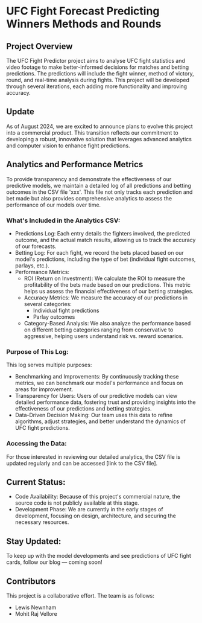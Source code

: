 # UFC Fight Forecast Predicting Winners Methods and Rounds
## Project Overview
The UFC Fight Predictor project aims to analyse UFC fight statistics and video footage to make better-informed decisions for matches and betting predictions. The predictions will include the fight winner, method of victory, round, and real-time analysis during fights. This project will be developed through several iterations, each adding more functionality and improving accuracy.

## Update
As of August 2024, we are excited to announce plans to evolve this project into a commercial product. This transition reflects our commitment to developing a robust, innovative solution that leverages advanced analytics and computer vision to enhance fight predictions.

## Analytics and Performance Metrics
To provide transparency and demonstrate the effectiveness of our predictive models, we maintain a detailed log of all predictions and betting outcomes in the CSV file 'xxx'. This file not only tracks each prediction and bet made but also provides comprehensive analytics to assess the performance of our models over time.

### What's Included in the Analytics CSV:
- Predictions Log: Each entry details the fighters involved, the predicted outcome, and the actual match results, allowing us to track the accuracy of our forecasts.
- Betting Log: For each fight, we record the bets placed based on our model's predictions, including the type of bet (individual fight outcomes, parlays, etc.).
- Performance Metrics:
  - ROI (Return on Investment): We calculate the ROI to measure the profitability of the bets made based on our predictions. This metric helps us assess the financial effectiveness of our betting strategies.
  - Accuracy Metrics: We measure the accuracy of our predictions in several categories:
      - Individual fight predictions
      - Parlay outcomes
  - Category-Based Analysis: We also analyze the performance based on different betting categories ranging from conservative to aggressive, helping users understand risk vs. reward scenarios.

### Purpose of This Log:
This log serves multiple purposes:
- Benchmarking and Improvements: By continuously tracking these metrics, we can benchmark our model's performance and focus on areas for improvement.
- Transparency for Users: Users of our predictive models can view detailed performance data, fostering trust and providing insights into the effectiveness of our predictions and betting strategies.
- Data-Driven Decision Making: Our team uses this data to refine algorithms, adjust strategies, and better understand the dynamics of UFC fight predictions.

### Accessing the Data:
For those interested in reviewing our detailed analytics, the CSV file is updated regularly and can be accessed [link to the CSV file].

## Current Status:
- Code Availability: Because of this project's commercial nature, the source code is not publicly available at this stage.
- Development Phase: We are currently in the early stages of development, focusing on design, architecture, and securing the necessary resources.

## Stay Updated:
To keep up with the model developments and see predictions of UFC fight cards, follow our blog — coming soon!
  
## Contributors
This project is a collaborative effort. The team is as follows:
- Lewis Newnham
- Mohit Raj Vellore
